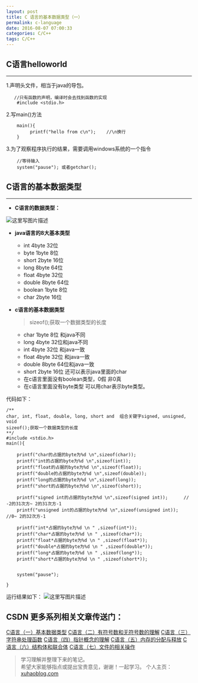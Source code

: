 ```yaml
---
layout: post
title: C 语言的基本数据类型（一）
permalink: c-language
date: 2016-08-07 07:00:33
categories: C/C++
tags: C/C++
---
```


## C语言helloworld
---
1.声明头文件，相当于java的导包。
	

```
   //只有函数的声明，编译时会去找到函数的实现
	#include <stdio.h> 
```
<!-- more -->

2.写main()方法 
	

```
	main(){
		 printf("hello from c\n");    //\n换行   
	}
```

3.为了观察程序执行的结果，需要调用windows系统的一个指令

```
	//等待输入
	system("pause"); 或者getchar();
```

## C语言的基本数据类型
---
* **C语言的数据类型：** 

 ![这里写图片描述](http://img.blog.csdn.net/20160806212417802)

* **java语言的8大基本类型** 
	- int   4byte  32位
	- byte  1byte  8位
	- short 2byte  16位
	- long  8byte   64位
	- float 4byte   32位
	- double 8byte  64位
	- boolean 1byte 8位
	- char   2byte 16位

* **c语言的基本数据类型**
	 > sizeof();获取一个数据类型的长度 
	
	- char    1byte 8位 和java不同
	- long    4byte 32位和java不同
	- int       4byte 32位 和java一致
	- float    4byte 32位 和java一致
	- double     8byte  64位和java一致
	- short 2byte      16位 还可以表示java里面的char
	- 在c语言里面没有boolean类型，0假 非0真
	- 在c语言里面没有byte类型 可以用char表示byte类型。


代码如下：

```
/**
char, int, float, double, long, short and  组合关键字signed, unsigned,  void
sizeof();获取一个数据类型的长度 
**/
#include <stdio.h>
main(){
        
    printf("char的占据的byte为%d \n",sizeof(char));    
    printf("int的占据的byte为%d \n",sizeof(int));    
    printf("float的占据的byte为%d \n",sizeof(float));    
    printf("double的占据的byte为%d \n",sizeof(double));    
    printf("long的占据的byte为%d \n",sizeof(long));    
    printf("short的占据的byte为%d \n",sizeof(short));    
  
    printf("signed int的占据的byte为%d \n",sizeof(signed int));      // -2的31次方~ 2的31次方-1 
    printf("unsigned int的占据的byte为%d \n",sizeof(unsigned int));    //0~ 2的32次方-1  
   
    printf("int*占据的byte为%d \n " ,sizeof(int*)); 
    printf("char*占据的byte为%d \n " ,sizeof(char*)); 
    printf("float*占据的byte为%d \n " ,sizeof(float*)); 
    printf("double*占据的byte为%d \n " ,sizeof(double*)); 
    printf("long*占据的byte为%d \n " ,sizeof(long*)); 
    printf("short*占据的byte为%d \n " ,sizeof(short*)); 

  
    system("pause");
     
}

```
运行结果如下：
![这里写图片描述](http://img.blog.csdn.net/20160806213113253)

CSDN
更多系列相关文章传送门：
-------

[C语言（一）基本数据类型](http://blog.csdn.net/u011974987/article/details/52138798) 
[C语言（二）有符号数和无符号数的理解](http://blog.csdn.net/u011974987/article/details/52142794) 
[C语言（三）字符串处理函数](http://blog.csdn.net/u011974987/article/details/52200178)
[C语言（四）指针概念的理解](http://blog.csdn.net/u011974987/article/details/52270018)
[C语言（五）内存的分配与释放](http://blog.csdn.net/u011974987/article/details/52290724)
[C语言（六）结构体和联合体](http://blog.csdn.net/u011974987/article/details/52305364)
[C语言（七）文件的相关操作](http://blog.csdn.net/u011974987/article/details/52354074)

> 学习理解并整理下来的笔记。  
> 希望大家能够指点或提出宝贵意见，谢谢！一起学习。 
> 个人主页：[xuhaoblog.com](http://xuhaoblog.com)


